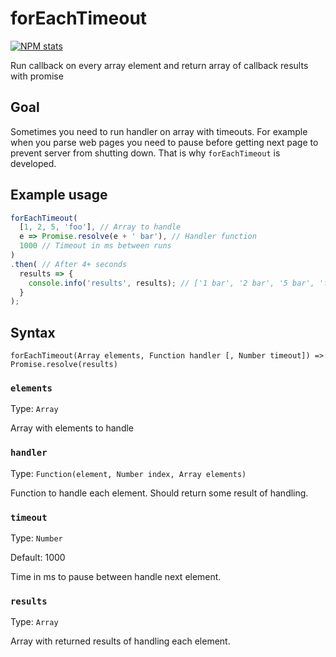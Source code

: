 # forEachTimeout

[![NPM stats](https://nodei.co/npm/foreach-timeout.png?downloadRank=true&downloads=true)](https://npmjs.org/package/foreach-timeout)

Run callback on every array element and return array of callback results with promise

## Goal

Sometimes you need to run handler on array with timeouts. For example when you parse web pages you need to pause before getting next page to prevent server from shutting down. 
That is why `forEachTimeout` is developed.

## Example usage

```js
forEachTimeout(
  [1, 2, 5, 'foo'], // Array to handle
  e => Promise.resolve(e + ' bar'), // Handler function
  1000 // Timeout in ms between runs
)
.then( // After 4+ seconds
  results => {
    console.info('results', results); // ['1 bar', '2 bar', '5 bar', 'foo bar']
  }
);
```

## Syntax

```
forEachTimeout(Array elements, Function handler [, Number timeout]) => Promise.resolve(results)
```

### `elements`

Type: `Array`

Array with elements to handle

### `handler`

Type: `Function(element, Number index, Array elements)`

Function to handle each element. Should return some result of handling.

### `timeout`

Type: `Number`

Default: 1000

Time in ms to pause between handle next element.

### `results`

Type: `Array`

Array with returned results of handling each element. 